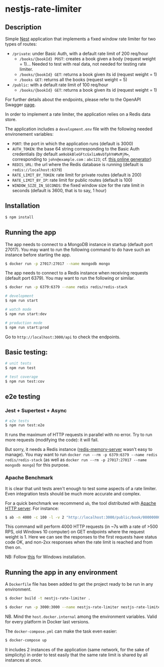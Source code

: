 # nestjs-rate-limiter

## Description

Simple [Nest](https://github.com/nestjs/nest) application that implements a fixed window rate limiter for two types of routes:

- `/private`: under Basic Auth, with a default rate limit of 200 req/hour
  - `/books/{bookId} POST`: creates a book given a body (request weight = 1)... Needed to test with real data, not needed for testing rate limiter.
  - `/books/{bookId} GET`: returns a book given its id (request weight = 1)
  - `/books GET`: returns all the books (request weight = 5)
- `/public`: with a default rate limit of 100 req/hour
  - `/books/{bookId} GET`: returns a book given its id (request weight = 1)

For further details about the endpoints, please refer to the OpenAPI Swagger [page](http://localhost:3000/api).

In order to implement a rate limiter, the application relies on a Redis data store.

The application includes a `development.env` file with the following needed environement variables:

- `PORT`: the port in which the application runs (default is 3000)
- `AUTH_TOKEN`: the base 64 string corresponding to the Basic Auth credentials (by default `am9obkBleGFtcGxlLmNvbTphYmMxMjM=`, corresponding to `john@example.com` : `abc123`; cf. [this online generator](https://www.debugbear.com/basic-auth-header-generator))
- `REDIS_URL`: the url where the Redis database is running (default is `redis://localhost:6379`)
- `RATE_LIMIT_BY_TOKEN`: rate limit for private routes (default is 200)
- `RATE_LIMIT_BY_IP`: rate limit for public routes (default is 100)
- `WINDOW_SIZE_IN_SECONDS`: the fixed window size for the rate limit in seconds (default is 3600, that is to say, 1 hour)

## Installation

```bash
$ npm install
```

## Running the app

The app needs to connect to a MongoDB instance in startup (default port 27017). You may want to run the following command to do have such an instance before starting the app.

```bash
$ docker run -p 27017:27017 --name mongodb mongo
```

The app needs to connect to a Redis instance when receiving requests (default port 6379).
You may want to run the following or similar.

```bash
$ docker run -p 6379:6379 --name redis redis/redis-stack
```

```bash
# development
$ npm run start

# watch mode
$ npm run start:dev

# production mode
$ npm run start:prod
```

Go to `http://localhost:3000/api` to check the endpoints.

## Basic testing:

```bash
# unit tests
$ npm run test

# test coverage
$ npm run test:cov

```

## e2e testing

### Jest + Supertest + Async

```bash
# e2e tests
$ npm run test:e2e

```

It runs the maximum of HTTP requests in parallel with no error. Try to run more requests (modifying the code): it will fail.

But sorry, it needs a Redis instance ([redis-memory-server](https://github.com/mhassan1/redis-memory-server) wasn't easy to manage). You may want to run `docker run --rm -p 6379:6379 --name redis redis/redis-stack` (as well as `docker run --rm -p 27017:27017 --name mongodb mongo`) for this purpose.

### Apache Benchmark

It is clear that unit tests aren't enough to test some aspects of a rate limiter. Even integration tests should be much more accurate and complex.

For a quick benchmark we recommend `ab`, the tool distributed with [Apache HTTP server](https://httpd.apache.org/docs/2.4/programs/ab.html). For instance:

```bash
$ ab -n 4000 -c 100 -l -v 2 "http://localhost:3000/public/book/000000000000000000000000" > log.txt
```

This command will perform 4000 HTTP requests (in ~7s with a rate of >500 RPS, old Windows 10 computer) on GET endpoints where the request weight is 1. Here we can see the responses to the first requests have status code OK, and non-2xx responses when the rate limit is reached and from then on.

NB: Follow [this](https://www.cedric-dumont.com/2017/02/01/install-apache-benchmarking-tool-ab-on-windows/) for Windows installation.

## Running the app in any environment

A `Dockerfile` file has been added to get the project ready to be run in any environment.

```bash
$ docker build -t nestjs-rate-limiter .

$ docker run -p 3000:3000 --name nestjs-rate-limiter nestjs-rate-limiter
```

NB. Mind the `host.docker.internal` among the environment variables. Valid for every platform in Docker last versions.

The `docker-compose.yml` can make the task even easier:

```bash
$ docker-compose up
```

It includes 2 instances of the application (same network, for the sake of simplicity) in order to test easily that the same rate limit is shared by all instances at once.
